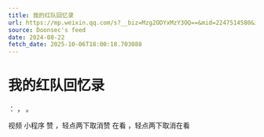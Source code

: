 ```yaml
---
title: 我的红队回忆录
url: https://mp.weixin.qq.com/s?__biz=Mzg2ODYxMzY3OQ==&mid=2247514580&idx=1&sn=15899ff6f4fab688bd08ba93af73cb4e
source: Doonsec's feed
date: 2024-08-22
fetch_date: 2025-10-06T18:00:18.703088
---
```


# 我的红队回忆录

：
，
。

视频
小程序
赞
，轻点两下取消赞
在看
，轻点两下取消在看